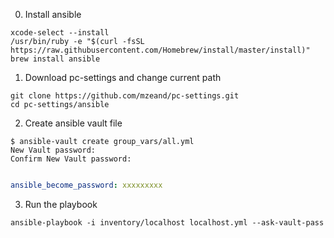 0. Install ansible
```
xcode-select --install
/usr/bin/ruby -e "$(curl -fsSL https://raw.githubusercontent.com/Homebrew/install/master/install)"
brew install ansible

```

1. Download pc-settings and change current path

```
git clone https://github.com/mzeand/pc-settings.git
cd pc-settings/ansible

```

2. Create ansible vault file

```
$ ansible-vault create group_vars/all.yml
New Vault password: 
Confirm New Vault password:

```

```group_vars/all.yml

ansible_become_password: xxxxxxxxx

```

3. Run the playbook

```
ansible-playbook -i inventory/localhost localhost.yml --ask-vault-pass

```
